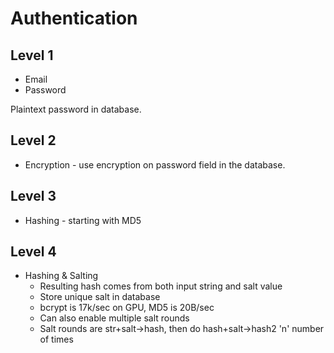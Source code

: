 # Authentication

## Level 1

- Email
- Password

Plaintext password in database.

## Level 2

- Encryption - use encryption on password field in the database.

## Level 3

- Hashing - starting with MD5

## Level 4

- Hashing & Salting
  - Resulting hash comes from both input string and salt value
  - Store unique salt in database
  - bcrypt is 17k/sec on GPU, MD5 is 20B/sec
  - Can also enable multiple salt rounds
  - Salt rounds are str+salt->hash, then do hash+salt->hash2 'n' number of times
